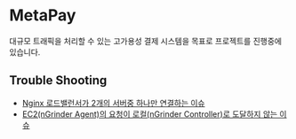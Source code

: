 # MetaPay
대규모 트래픽을 처리할 수 있는 고가용성 결제 시스템을 목표로 프로젝트를 진행중에 있습니다.

## Trouble Shooting
- [Nginx 로드밸런서가 2개의 서버중 하나만 연결하는 이슈](https://ydmins.com/104)
- [EC2(nGrinder Agent)의 요청이 로컬(nGrinder Controller)로 도달하지 않는 이슈](https://ydmins.com/105)
